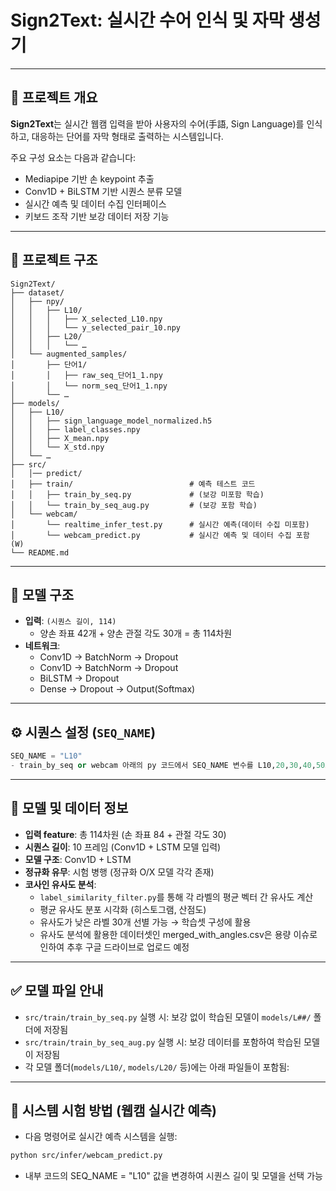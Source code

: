 # Sign2Text: 실시간 수어 인식 및 자막 생성기

---

## 📌 프로젝트 개요

**Sign2Text**는 실시간 웹캠 입력을 받아 사용자의 수어(手語, Sign Language)를 인식하고, 대응하는 단어를 자막 형태로 출력하는 시스템입니다.

주요 구성 요소는 다음과 같습니다:

- Mediapipe 기반 손 keypoint 추출  
- Conv1D + BiLSTM 기반 시퀀스 분류 모델  
- 실시간 예측 및 데이터 수집 인터페이스  
- 키보드 조작 기반 보강 데이터 저장 기능  

---


## 📁 프로젝트 구조

```
Sign2Text/
├── dataset/
│   ├── npy/
│   │   ├── L10/
│   │   │   ├── X_selected_L10.npy
│   │   │   └── y_selected_pair_10.npy
│   │   ├── L20/
│   │   │   └── …
│   └── augmented_samples/
│       ├── 단어1/
│       │   ├── raw_seq_단어1_1.npy
│       │   └── norm_seq_단어1_1.npy
│       └── …
├── models/
│   ├── L10/
│   │   ├── sign_language_model_normalized.h5
│   │   ├── label_classes.npy
│   │   ├── X_mean.npy
│   │   └── X_std.npy
│   └── …
├── src/
│   │── predict/       
│   ├── train/                          # 예측 테스트 코드 
│   │   ├── train_by_seq.py             # (보강 미포함 학습)
│   │   └── train_by_seq_aug.py         # (보강 포함 학습)
│   └── webcam/
│       └── realtime_infer_test.py      # 실시간 예측(데이터 수집 미포함)
│       └── webcam_predict.py           # 실시간 예측 및 데이터 수집 포함 (W)
└── README.md
```

---

## 🧠 모델 구조

- **입력**: `(시퀀스 길이, 114)`  
  - 양손 좌표 42개 + 양손 관절 각도 30개 = 총 114차원
- **네트워크**:
  - Conv1D → BatchNorm → Dropout  
  - Conv1D → BatchNorm → Dropout  
  - BiLSTM → Dropout  
  - Dense → Dropout → Output(Softmax)

---

## ⚙️ 시퀀스 설정 (`SEQ_NAME`)

```python
SEQ_NAME = "L10"
- train_by_seq or webcam 아래의 py 코드에서 SEQ_NAME 변수를 L10,20,30,40,50으로 변경하여 시퀀스별 테스트 가능합니다.
```
---

## 🥮 모델 및 데이터 정보

* **입력 feature**: 총 114차원 (손 좌표 84 + 관절 각도 30)
* **시퀀스 길이**: 10 프레임 (Conv1D + LSTM 모델 입력)
* **모델 구조**: Conv1D + LSTM
* **정규화 유무**: 시험 병행 (정규화 O/X 모델 각각 존재)
* **코사인 유사도 분석**:
  * `label_similarity_filter.py`를 통해 각 라벨의 평균 벡터 간 유사도 계산
  * 평균 유사도 분포 시각화 (히스토그램, 산점도)
  * 유사도가 낮은 라벨 30개 선별 가능 → 학습셋 구성에 활용
  * 유사도 분석에 활용한 데이터셋인 merged_with_angles.csv은 용량 이슈로 인하여 추후 구글 드라이브로 업로드 예정

---

## ✅ 모델 파일 안내

- `src/train/train_by_seq.py` 실행 시: 보강 없이 학습된 모델이 `models/L##/` 폴더에 저장됨
- `src/train/train_by_seq_aug.py` 실행 시: 보강 데이터를 포함하여 학습된 모델이 저장됨
- 각 모델 폴더(`models/L10/`, `models/L20/` 등)에는 아래 파일들이 포함됨:

---

## 💬 시스템 시험 방법 (웹캠 실시간 예측)

- 다음 명령어로 실시간 예측 시스템을 실행:

```bash
python src/infer/webcam_predict.py
```
- 내부 코드의 SEQ_NAME = "L10" 값을 변경하여 시퀀스 길이 및 모델을 선택 가능

